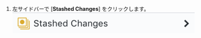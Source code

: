 1. 左サイドバーで [**Stashed Changes**] をクリックします。 ![[Stash changes] オプション](/assets/images/help/desktop/stashed-changes.png)
